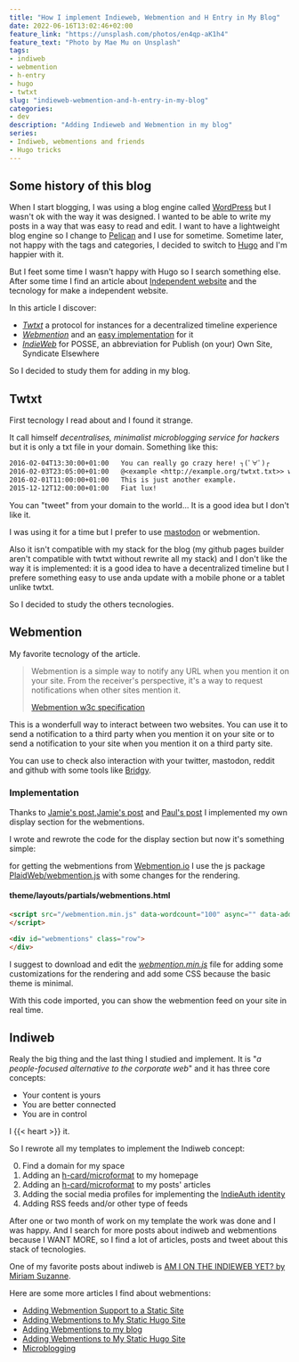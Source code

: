 ```yaml
---
title: "How I implement Indieweb, Webmention and H Entry in My Blog"
date: 2022-06-16T13:02:46+02:00
feature_link: "https://unsplash.com/photos/en4qp-aK1h4"
feature_text: "Photo by Mae Mu on Unsplash"
tags:
- indiweb
- webmention
- h-entry
- hugo
- twtxt
slug: "indieweb-webmention-and-h-entry-in-my-blog"
categories:
- dev
description: "Adding Indieweb and Webmention in my blog"
series:
- Indiweb, webmentions and friends
- Hugo tricks
---
```


## Some history of this blog

When I start blogging, I was using a blog engine called [WordPress](https://wordpress.org/) but I wasn't ok with the way it was designed. I wanted to be able to write my posts in a way that was easy to read and edit. I want to have a lightweight blog engine so I change to [Pelican](https://blog.getpelican.com/) and I use for sometime. Sometime later, not happy with the tags and categories, I decided to switch to [Hugo](https://gohugo.io/) and I'm happier with it.

But I feet some time I wasn't happy with Hugo so I search something else.
After some time I find an article about [Independent website](https://victoria.dev/blog/make-your-own-independent-website/) and the tecnology for make a independent website.

In this article I discover:

* [*Twtxt*](https://github.com/buckket/twtxt) a protocol for instances for a decentralized timeline experience
* [*Webmention*](Webmention) and an [easy implementation](https://github.com/aaronpk/webmention.io) for it
* [*IndieWeb*](https://indieweb.org/POSSE) for POSSE, an abbreviation for Publish (on your) Own Site, Syndicate Elsewhere

So I decided to study them for adding in my blog.

## Twtxt

First tecnology I read about and I found it strange.

It call himself *decentralises, minimalist microblogging service for hackers* but it is only a txt file in your domain. Something like this:

``` txt
2016-02-04T13:30:00+01:00   You can really go crazy here! ┐(ﾟ∀ﾟ)┌
2016-02-03T23:05:00+01:00   @<example <http://example.org/twtxt.txt>> welcome to twtxt!
2016-02-01T11:00:00+01:00   This is just another example.
2015-12-12T12:00:00+01:00   Fiat lux!
```

You can "tweet" from your domain to the world... It is a good idea but I don't like it.

I was using it for a time but I prefer to use [mastodon](https://mastodon.social/@fundor333) or webmention.

Also it isn't compatible with my stack for the blog (my github pages builder aren't compatible with twtxt without rewrite all my stack) and I don't like the way it is implemented: it is a good idea to have a decentralized timeline but I prefere something easy to use anda update with a mobile phone or a tablet unlike twtxt.

So I decided to study the others tecnologies.

## Webmention

My favorite tecnology of the article.

> Webmention is a simple way to notify any URL when you mention it on your site. From the receiver's perspective, it's a way to request notifications when other sites mention it.
>
> [Webmention w3c specification](https://www.w3.org/TR/webmention/)

This is a wonderfull way to interact between two websites. You can use it to send a notification to a third party when you mention it on your site or to send a notification to your site when you mention it on a third party site.

You can use to check also interaction with your twitter, mastodon, reddit and github with some tools like [Bridgy](https://brid.gy/).

### Implementation

Thanks to [Jamie's post](https://www.jayeless.net/2021/02/integrating-webmentions-into-hugo.html),[Jamie's post](https://www.jvt.me/posts/2019/03/18/displaying-webmentions/) and [Paul's post](https://paul.kinlan.me/using-web-mentions-in-a-static-sitehugo/) I implemented my own display section for the webmentions.

I wrote and rewrote the code for the display section but now it's something simple:

for getting the webmentions from [Webmention.io](https://webmention.io/) I use the js package [PlaidWeb/webmention.js](https://github.com/PlaidWeb/webmention.js/) with some changes for the rendering.

#### theme/layouts/partials/webmentions.html

``` html
<script src="/webmention.min.js" data-wordcount="100" async="" data-add-urls="https://fundor333.com{{ .RelPermalink}}">
</script>

<div id="webmentions" class="row">
</div>
```

I suggest to download and edit the [*webmention.min.js*](https://github.com/PlaidWeb/webmention.js/) file for adding some customizations for the rendering and add some CSS because the basic theme is minimal.

With this code imported, you can show the webmention feed on your site in real time.

## Indiweb

Realy the big thing and the last thing I studied and implement.
It is "*a people-focused alternative to the corporate web*" and it has three core concepts:

* Your content is yours
* You are better connected
* You are in control

I {{< heart >}} it.

So I rewrote all my templates to implement the Indiweb concept:

0. Find a domain for my space
1. Adding an [h-card/microformat](https://indieweb.org/h-card) to my homepage
2. Adding an [h-card/microformat](https://indieweb.org/h-card) to my posts' articles
3. Adding the social media profiles for implementing the [IndieAuth identity](https://indieweb.org/How_to_set_up_web_sign-in_on_your_own_domain)
4. Adding RSS feeds and/or other type of feeds

After one or two month of work on my template the work was done and I was happy.
And I search for more posts about indiweb and webmentions because I WANT MORE, so I find a lot of articles, posts and tweet about this stack of tecnologies.

One of my favorite posts about indiweb is [AM I ON THE INDIEWEB YET? by Miriam Suzanne](https://www.miriamsuzanne.com/2022/06/04/indiweb/).

Here are some more articles I find about webmentions:

* [Adding Webmention Support to a Static Site](https://keithjgrant.com/posts/2019/02/adding-webmention-support-to-a-static-site/)
* [Adding Webmentions to My Static Hugo Site](https://anaulin.org/blog/adding-webmentions/)
* [Adding Webmentions to my blog](https://hugo.md/post/add-webmentions-to-hugo-from-micro-blog/)
* [Adding Webmentions to My Static Hugo Site](https://anaulin.org/blog/adding-webmentions/)
* [Microblogging](https://paulrobertlloyd.com/articles/2018/01/microblogging/)

